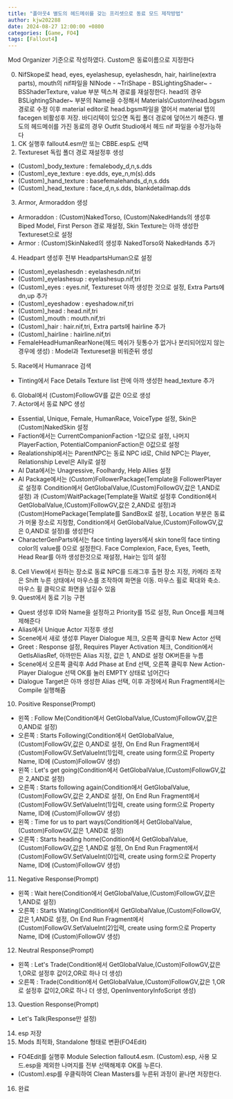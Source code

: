 ```yaml
---
title: "폴아웃4 별도의 헤드메쉬를 갖는 프리셋으로 동료 모드 제작방법"
author: kjw202288
date: 2024-08-27 12:00:00 +0800
categories: [Game, FO4]
tags: [Fallout4]
---
```


Mod Organizer 기준으로 작성하였다. Custom은 동료이름으로 지정한다

0. NifSkope로 head, eyes, eyelashesup, eyelashesdn, hair, hairline(extra parts), mouth의 nif파일을 NINode - ~TriShape - BSLightingShader~ - BSShaderTexture, value 부분 텍스쳐 경로를 재설정한다. head의 경우 BSLightingShader~ 부분의 Name을 수정해서 Materials\Custom\head.bgsm 경로로 수정 이후  material editor로 head.bgsm파일을 열어서 material 탭의 facegen 비활성후 저장. 바디리텍이 있으면 독립 폴더 경로에 덮어쓰기 해준다. 별도의 헤드메쉬를 가진 동료의 경우 Outfit Studio에서 헤드 nif 파일을 수정가능하다 
1. CK 실행후 fallout4.esm만 또는 CBBE.esp도 선택
2. Textureset 독립 폴더 경로 재설정후 생성
- (Custom)_body_texture : femalebody_d,n,s.dds
- (Custom)_eye_texture : eye.dds, eye_n,m(s).dds
- (Custom)_hand_texture : basefemalehands_d,n,s.dds
- (Custom)_head_texture : face_d,n,s.dds, blankdetailmap.dds 
3. Armor, Armoraddon 생성
- Armoraddon : (Custom)NakedTorso, (Custom)NakedHands의 생성후 Biped Model, First Person 경로 재설정, Skin Texture는 아까 생성한 Textureset으로 설정
- Armor : (Custom)SkinNaked의 생성후 NakedTorso와 NakedHands 추가
4. Headpart 생성후 전부 HeadpartsHuman으로 설정
- (Custom)_eyelashesdn : eyelashesdn.nif,tri 
- (Custom)_eyelashesup : eyelashesup.nif,tri
- (Custom)_eyes : eyes.nif, Textureset 아까 생성한 것으로 설정, Extra Parts에 dn,up 추가
- (Custom)_eyeshadow : eyeshadow.nif,tri
- (Custom)_head : head.nif,tri
- (Custom)_mouth : mouth.nif,tri
- (Custom)_hair : hair.nif,tri, Extra parts에 hairline 추가
- (Custom)_hairline : hairline.nif,tri
- FemaleHeadHumanRearNone(헤드 메쉬가 뒷통수가 없거나 분리되어있지 않는경우에 생성) : Model과 Textureset을 비워준뒤 생성
5. Race에서 Humanrace 검색
- Tinting에서 Face Details Texture list 란에 아까 생성한 head_texture 추가
6. Global에서 (Custom)FollowGV를 값은 0으로 생성
7. Actor에서 동료 NPC 생성
- Essential, Unique, Female, HumanRace, VoiceType 설정, Skin은 (Custom)NakedSkin 설정
- Faction에서는 CurrentCompanionFaction -1값으로 설정, 나머지 PlayerFaction, PotentialCompanionFaction은 0값으로 설정
- Realationship에서는 ParentNPC는 동료 NPC id로, Child NPC는 Player, Relationship Level은 Ally로 설정
- AI Data에서는 Unagressive, Foolhardy, Help Allies 설정
- AI Package에서는 (Custom)FollowerPackage(Template을 FollowerPlayer로 설정후 Condition에서 GetGlobalValue,(Custom)FollowGV,값은 1,AND로 설정)
과 (Custom)WaitPackage(Template을 Wait로 설정후 Condition에서 GetGlobalValue,(Custom)FollowGV,값은 2,AND로 설정)과 (Custom)HomePackage(Template를 SandBox로 설정, Location 부분은 동료가 머물 장소로 지정함, Condition에서 GetGlobalValue,(Custom)FollowGV,값은 0,AND로 설정)를 생성한다
- CharacterGenParts에서는 face tinting layers에서 skin tone의 face tinting color의 value를 0으로 설정한다. Face Complexion, Face, Eyes, Teeth, Head Rear를 아까 생성한것으로 재설정, Hair는 임의 설정
8. Cell View에서 원하는 장소로 동료 NPC를 드래그후 출현 장소 지정, 카메라 조작은 Shift 누른 상태에서 마우스를 조작하여 화면을 이동. 마우스 휠로 확대와 축소. 마우스 휠 클릭으로 화면을 넘길수 있음
9. Quest에서 동료 기능 구현
- Quest 생성후 ID와 Name을 설정하고 Priority를 15로 설정, Run Once를 체크해제해준다
- Alias에서 Unique Actor 지정후 생성
- Scene에서 새로 생성후 Player Dialogue 체크, 오른쪽 클릭후 New Actor 선택
- Greet : Response 설정, Requires Player Activation 체크, Condition에서 GetIsAliasRef, 아까만든 Alias 지정, 값은 1, AND로 설정 OK버튼을 누름
- Scene에서 오른쪽 클릭후 Add Phase at End 선택, 오른쪽 클릭후 New Action-Player Dialogue 선택 OK를 눌러 EMPTY 상태로 넘어간다
- Dialogue Target은 아까 생성한 Alias 선택, 이후 과정에서 Run Fragment에서는 Compile 실행해줌
10. Positive Response(Prompt)
- 왼쪽 : Follow Me(Condition에서 GetGlobalValue,(Custom)FollowGV,값은 0,AND로 설정)
- 오른쪽 : Starts Following(Condition에서 GetGlobalValue,(Custom)FollowGV,값은 0,AND로 설정, On End Run Fragment에서 (Custom)FollowGV.SetValueInt(1)입력, create using form으로 Property Name, ID에 (Custom)FollowGV 생성)
- 왼쪽 : Let's get going(Condition에서 GetGlobalValue,(Custom)FollowGV,값은 2,AND로 설정)
- 오른쪽 : Starts following again(Condition에서 GetGlobalValue,(Custom)FollowGV,값은 2,AND로 설정, On End Run Fragment에서 (Custom)FollowGV.SetValueInt(1)입력, create using form으로 Property Name, ID에 (Custom)FollowGV 생성)
- 왼쪽 : Time for us to part ways(Condition에서 GetGlobalValue,(Custom)FollowGV,값은 1,AND로 설정)
- 오른쪽 : Starts heading home(Condition에서 GetGlobalValue,(Custom)FollowGV,값은 1,AND로 설정, On End Run Fragment에서 (Custom)FollowGV.SetValueInt(0)입력, create using form으로 Property Name, ID에 (Custom)FollowGV 생성)
11. Negative Response(Prompt)
- 왼쪽 : Wait here(Condition에서 GetGlobalValue,(Custom)FollowGV,값은 1,AND로 설정)
- 오른쪽 : Starts Wating(Condition에서 GetGlobalValue,(Custom)FollowGV,값은 1,AND로 설정, On End Run Fragment에서 (Custom)FollowGV.SetValueInt(2)입력, create using form으로 Property Name, ID에 (Custom)FollowGV 생성)
12. Neutral Response(Prompt)
- 왼쪽 : Let's Trade(Condition에서 GetGlobalValue,(Custom)FollowGV,값은 1,OR로 설정후 값이2,OR로 하나 더 생성)
- 오른쪽 : Trade(Condition에서 GetGlobalValue,(Custom)FollowGV,값은 1,OR로 설정후 값이2,OR로 하나 더 생성, OpenInventoryInfoScript 생성)
13. Question Response(Prompt)
- Let's Talk(Response만 설정)
14. esp 저장
15. Mods 최적화, Standalone 형태로 변환(FO4Edit)
- FO4Edit를 실행후 Module Selection fallout4.esm. (Custom).esp, 사용 모드.esp을 제외한 나머지를 전부 선택해제후 OK를 누른다.
- (Custom).esp를 우클릭하여 Clean Masters를 누른뒤 과정이 끝나면 저장한다.
16. 완료